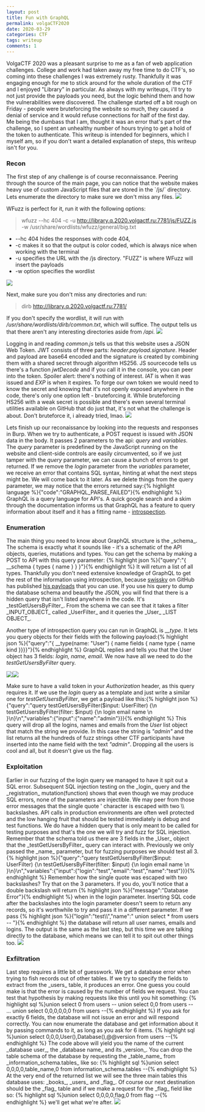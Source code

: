 ```yaml
---
layout: post
title: Fun with GraphQL
permalink: volgaCTF2020
date: 2020-03-29
categories: CTF
tags: writeup
comments: 1
--- 
```


VolgaCTF 2020 was a pleasant surprise to me as a fan of web application challenges. College and work had taken away my free time to do CTF's, so coming into these challenges I was extremely rusty. Thankfully it was engaging enough for me to stick around for the whole duration of the CTF and I enjoyed "Library" in particular. As always with my writeups, i'll try to not just provide the payloads you need, but the logic behind them and how the vulnerabilities were discovered. The challenge started off a bit rough on Friday - people were bruteforcing the website so much, they caused a denial of service and it would refuse connections for half of the first day. Me being the dumbass that I am, thought it was an error that's part of the challenge, so I spent an unhealthy number of hours trying to get a hold of the token to authenticate. This writeup is intended for beginners, which I myself am, so if you don't want a detailed explanation of steps, this writeup isn't for you. 

<h3>Recon</h3>
The first step of any challenge is of course reconnaissance. Peering through the source of the main page, you can notice that the website makes heavy use of custom JavaScript files that are stored in the `/js/` directory. Lets enumerate the directory to make sure we don't miss any files.

<img src="images/jsinsource.png">

WFuzz is perfect for it, run it with the following options: 

>wfuzz --hc 404 -c -u http://library.q.2020.volgactf.ru:7781/js/FUZZ.js -w /usr/share/wordlists/wfuzz/general/big.txt
<ul>
<li>--hc 404 hides the responses with code 404,</li> 
<li>-c makes it so that the output is color coded, which is always nice when working with the terminal</li> 
<li>-u specifies the URL with the /js directory. "FUZZ" is where WFuzz will insert the payloads</li> 
<li>-w option specifies the wordlist</li> 
</ul>
<img src="images/wfuzz.png">

Next, make sure you don't miss any directories and run:

>dirb http://library.q.2020.volgactf.ru:7781/ 

If you don't specify the wordlist, it will run with _/usr/share/wordlists/dirb/common.txt_, which will suffice. The output tells us that there aren't any interesting directories aside from _/api_. <img src="images/dirb.png">

Logging in and reading _common.js_ tells us that this website uses a JSON Web Token. JWT consists of three parts: _header.payload.signature_. Header and payload are base64 encoded and the signature is created by combining them with a shared secret through algorithm HS256. JS sourcecode tells us there's a function _jwtDecode_ and if you call it in the console, you can peer into the token. Spoiler alert: there's nothing of interest. _IAT_ is when it was issued and _EXP_ is when it expires. To forge our own token we would need to know the secret and knowing that it's not openly exposed anywhere in the code, there's only one option left - bruteforcing it. While bruteforcing HS256 with a weak secret is possible and there's even several terminal utilities available on GitHub that do just that, it's not what the challenge is about. Don't bruteforce it, i already tried, lmao. <img src="images/decodedcookie.png">

Lets finish up our reconaissance by looking into the requests and responses in Burp. When we try to authenticate, a POST request is issued with JSON data in the body. It passes 2 parameters to the api: _query_ and _variables_. The _query_ parameter is predefined by the JavaScript running on the website and client-side controls are easily circumvented, so if we just tamper with the _query_ parameter, we can cause a bunch of errors to get returned. If we remove the _login_ parameter from the _variables_ parameter, we receive an error that contains SQL syntax, hinting at what the next steps might be. We will come back to it later. As we delete things from the query parameter, we may notice that the errors returned say:{% highlight language %}{"code":"GRAPHQL_PARSE_FAILED"}{% endhighlight %} 
GraphQL is a query language for API's. A quick google search and a skim through the documentation informs us that GraphQL has a feature to query information about itself and it has a fitting name - <a href="https://graphql.org/learn/introspection/">introspection</a>.

<h3>Enumeration</h3>
The main thing you need to know about GraphQL structure is the _schema_. The schema is exactly what it sounds like - it's a schematic of the API objects, queries, mutations and types. You can get the schema by making a POST to API with this query parameter: {% highlight json %}{"query":"{ __schema { types { name } } }"}{% endhighlight %}
It will return a list of all types. Thankfully you don't need extensive knowledge of GraphQL to get the rest of the information using introspection, because <a href="https://github.com/swisskyrepo">swissky</a> on GitHub has published <a href="https://github.com/swisskyrepo/PayloadsAllTheThings/tree/master/GraphQL%20Injection">his payloads</a> that you can use. If you use his query to dump the database schema and beautify the JSON, you will find that there is a hidden query that isn't listed anywhere in the code. It's _testGetUsersByFilter_. From the schema we can see that it takes a filter _INPUT_OBJECT_ called _UserFilter_ and it queries the _User_ _LIST OBJECT_.

Another type of introspection query you can run in GraphQL is ___type_. It lets you query objects for their fields with the following payload:{% highlight json %}{"query":"{ __type(name: \"User\") { name fields { name type { name kind }}}}"}{% endhighlight %}
GraphQL replies and tells you that the User object has 3 fields: _login, name, email_. We now have all we need to do the _testGetUsersByFilter_ query.

<img src="images/testgetusers.png"><img src="images/userobject.png">

Make sure to have a valid token in your _Authorization_ header, as this query requires it. If we use the _login_ query as a template and just write a similar one for _testGetUsersByFilter_, we get a payload like this:{% highlight json %}{"query":"query testGetUsersByFilter($input: UserFilter) {\n  testGetUsersByFilter(filter: $input) {\n  login email name \n  }\n}\n","variables":{"input":{"name":"admin"}}}{% endhighlight %}
This query will drop all the logins, names and emails from the _User_ list object that match the string we provide. In this case the string is _"admin"_ and the list returns all the hundreds of fuzz strings other CTF participants have inserted into the name field with the text _"admin"_. Dropping all the users is cool and all, but it doesn't give us the flag.

<h3>Exploitation</h3>
Earlier in our fuzzing of the login query we managed to have it spit out a SQL error. Subsequent SQL injection testing on the _login_ query and the _registration_ mutation(function) shows that even though we may produce SQL errors, none of the parameters are injectible. We may peer from those error messages that the single quote ' character is escaped with two \\ backslashes. API calls in production environments are often well protected and the low hanging fruit that should be tested immediately is debug and test functions. We do have a hidden query that is only meant to be called for testing purposes and that's the one we will try and fuzz for SQL injection. Remember that the schema told us there are 3 fields in the _User_ object that the _testGetUsersByFilter_ query can interact with. Previously we only passed the _name_ parameter, but for fuzzing purposes we should test all 3. {% highlight json %}{"query":"query testGetUsersByFilter($input: UserFilter) {\n  testGetUsersByFilter(filter: $input) {\n  login email name \n  }\n}\n","variables":{"input":{"login":"test","email":"test","name":"test"}}}{% endhighlight %} Remember how the single quote was escaped with two backslashes? Try that on the 3 parameters. If you do, you'll notice that a double backslash will return
{% highlight json %}{"message":"Database Error"}{% endhighlight %}
when in the login parameter. Inserting SQL code after the backslashes into the login parameter doesn't seem to return any records, so it's worthwhile to try and pass it in a different parameter. If we pass {% highlight json %}{"login":"test\\","name":" union select * from users -- "}{% endhighlight %} the database will return all user names, emails and logins. The output is the same as the last step, but this time we are talking directly to the database, which means we can tell it to spit out other things too.

<img src="images/union.png">

<h3>Exfiltration</h3>
Last step requires a little bit of guesswork. We get a database error when trying to fish records out of other tables. If we try to specify the fields to extract from the _users_ table, it produces an error. One guess you could make is that the error is caused by the number of fields we request. You can test that hypothesis by making requests like this until you hit something: {% highlight sql %}union select 0 from users --
union select 0,0 from users --
...
union select 0,0,0,0,0,0 from users --{% endhighlight %} 
If you ask for exactly 6 fields, the database will not issue an error and will respond correctly. You can now enumerate the database and get information about it by passing commands to it, as long as you ask for 6 items. 
{% highlight sql %}union select 0,0,0,User(),Database(),@@version from users --{% endhighlight %} 
The code above will yield you the name of the current _database user_, the _database name_ and its _version_. You can drop the table schema of the database by requesting the _table_name_ from _information_schema.tables_ like so: 
{% highlight sql %}union select 0,0,0,0,table_name,0 from information_schema.tables --{% endhighlight %}
At the very end of the returned list we will see the three main tables this database uses: _books_, _users_ and _flag_. Of course our next destination should be the _flag_ table and if we make a request for the _flag_ field like so:
{% highlight sql %}union select 0,0,0,0,flag,0 from flag --{% endhighlight %} we'll get what we're after.
<img src="images/flag.png">
